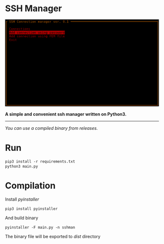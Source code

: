 # SSH Manager
![Main menu](https://github.com/Yarosvet/SSH-Manager/raw/master/screenshots/menu.png)

**A simple and convenient ssh manager written on Python3.**
___
*You can use a compiled binary from releases.*
# Run
```
pip3 install -r requirements.txt
python3 main.py
```
# Compilation
Install *pyinstaller*
```
pip3 install pyinstaller
```
And build binary
```
pyinstaller -F main.py -n sshman
```
The binary file will be exported to *dist* directory
